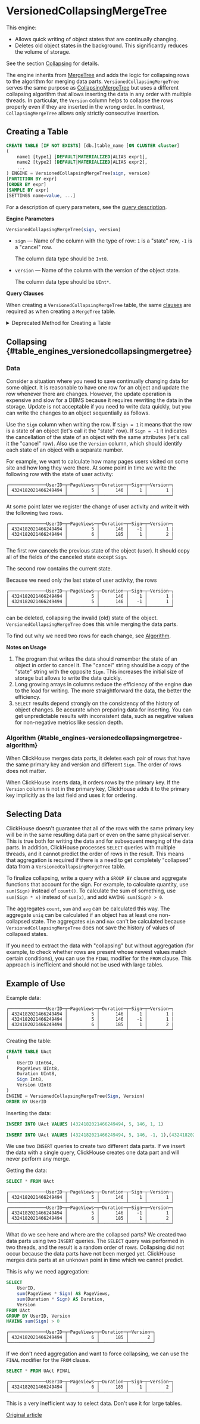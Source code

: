 
# VersionedCollapsingMergeTree

This engine:

- Allows quick writing of object states that are continually changing.
- Deletes old object states in the background. This significantly reduces the volume of storage.

See the section [Collapsing](#table_engines_versionedcollapsingmergetree) for details.

The engine inherits from [MergeTree](mergetree.md#table_engines-mergetree) and adds the logic for collapsing rows to the algorithm for merging data parts. `VersionedCollapsingMergeTree` serves the same purpose as [CollapsingMergeTree](collapsingmergetree.md) but uses a different collapsing algorithm that allows inserting the data in any order with multiple threads. In particular, the `Version` column helps to collapse the rows properly even if they are inserted in the wrong order. In contrast, `CollapsingMergeTree` allows only strictly consecutive insertion.

## Creating a Table

```sql
CREATE TABLE [IF NOT EXISTS] [db.]table_name [ON CLUSTER cluster]
(
    name1 [type1] [DEFAULT|MATERIALIZED|ALIAS expr1],
    name2 [type2] [DEFAULT|MATERIALIZED|ALIAS expr2],
    ...
) ENGINE = VersionedCollapsingMergeTree(sign, version)
[PARTITION BY expr]
[ORDER BY expr]
[SAMPLE BY expr]
[SETTINGS name=value, ...]
```

For a description of query parameters, see the [query description](../../query_language/create.md).

**Engine Parameters**

```sql
VersionedCollapsingMergeTree(sign, version)
```

- `sign` — Name of the column with the type of row: `1` is a "state" row, `-1` is a "cancel" row.

    The column data type should be `Int8`.

- `version` — Name of the column with the version of the object state.

    The column data type should be `UInt*`.

**Query Clauses**

When creating a `VersionedCollapsingMergeTree` table, the same [clauses](mergetree.md) are required as when creating a `MergeTree` table.

<details markdown="1"><summary>Deprecated Method for Creating a Table</summary>

!!! attention
    Do not use this method in new projects. If possible, switch the old projects to the method described above.

```sql
CREATE TABLE [IF NOT EXISTS] [db.]table_name [ON CLUSTER cluster]
(
    name1 [type1] [DEFAULT|MATERIALIZED|ALIAS expr1],
    name2 [type2] [DEFAULT|MATERIALIZED|ALIAS expr2],
    ...
) ENGINE [=] VersionedCollapsingMergeTree(date-column [, sampling_expression], (primary, key), index_granularity, sign, version)
```

All of the parameters except `sign` and `version` have the same meaning as in `MergeTree`.

- `sign` — Name of the column with the type of row: `1` is a "state" row, `-1` is a "cancel" row.

    Column Data Type — `Int8`.

- `version` — Name of the column with the version of the object state.

    The column data type should be `UInt*`.
</details>


## Collapsing {#table_engines_versionedcollapsingmergetree}

### Data

Consider a situation where you need to save continually changing data for some object. It is reasonable to have one row for an object and update the row whenever there are changes. However, the update operation is expensive and slow for a DBMS because it requires rewriting the data in the storage. Update is not acceptable if you need to write data quickly, but you can write the changes to an object sequentially as follows.

Use the `Sign` column when writing the row. If `Sign = 1` it means that the row is a state of an object (let's call it the "state" row). If `Sign = -1` it indicates the cancellation of the state of an object with the same attributes (let's call it the "cancel" row). Also use the `Version` column, which should identify each state of an object with a separate number.

For example, we want to calculate how many pages users visited on some site and how long they were there. At some point in time we write the following row with the state of user activity:

```text
┌──────────────UserID─┬─PageViews─┬─Duration─┬─Sign─┬─Version─┐
│ 4324182021466249494 │         5 │      146 │    1 │       1 |
└─────────────────────┴───────────┴──────────┴──────┴─────────┘
```

At some point later we register the change of user activity and write it with the following two rows.

```text
┌──────────────UserID─┬─PageViews─┬─Duration─┬─Sign─┬─Version─┐
│ 4324182021466249494 │         5 │      146 │   -1 │       1 |
│ 4324182021466249494 │         6 │      185 │    1 │       2 |
└─────────────────────┴───────────┴──────────┴──────┴─────────┘
```

The first row cancels the previous state of the object (user). It should copy all of the fields of the canceled state except `Sign`.

The second row contains the current state.

Because we need only the last state of user activity, the rows

```text
┌──────────────UserID─┬─PageViews─┬─Duration─┬─Sign─┬─Version─┐
│ 4324182021466249494 │         5 │      146 │    1 │       1 |
│ 4324182021466249494 │         5 │      146 │   -1 │       1 |
└─────────────────────┴───────────┴──────────┴──────┴─────────┘
```

can be deleted, collapsing the invalid (old) state of the object. `VersionedCollapsingMergeTree` does this while merging the data parts.

To find out why we need two rows for each change, see [Algorithm](#table_engines-versionedcollapsingmergetree-algorithm).

**Notes on Usage**

1. The program that writes the data should remember the state of an object in order to cancel it. The "cancel" string should be a copy of the "state" string with the opposite `Sign`. This increases the initial size of storage but allows to write the data quickly.
2. Long growing arrays in columns reduce the efficiency of the engine due to the load for writing. The more straightforward the data, the better the efficiency.
3. `SELECT` results depend strongly on the consistency of the history of object changes. Be accurate when preparing data for inserting. You can get unpredictable results with inconsistent data, such as negative values for non-negative metrics like session depth.

### Algorithm {#table_engines-versionedcollapsingmergetree-algorithm}

When ClickHouse merges data parts, it deletes each pair of rows that have the same primary key and version and different `Sign`. The order of rows does not matter.

When ClickHouse inserts data, it orders rows by the primary key. If the `Version` column is not in the primary key, ClickHouse adds it to the primary key implicitly as the last field and uses it for ordering.

## Selecting Data

ClickHouse doesn't guarantee that all of the rows with the same primary key will be in the same resulting data part or even on the same physical server. This is true both for writing the data and for subsequent merging of the data parts. In addition, ClickHouse processes `SELECT` queries with multiple threads, and it cannot predict the order of rows in the result. This means that aggregation is required if there is a need to get completely "collapsed" data from a `VersionedCollapsingMergeTree` table.

To finalize collapsing, write a query with a `GROUP BY` clause and aggregate functions that account for the sign. For example, to calculate quantity, use `sum(Sign)` instead of `count()`. To calculate the sum of something, use `sum(Sign * x)` instead of `sum(x)`, and add `HAVING sum(Sign) > 0`.

The aggregates `count`, `sum` and `avg` can be calculated this way. The aggregate `uniq` can be calculated if an object has at least one non-collapsed state. The aggregates `min` and `max` can't be calculated because `VersionedCollapsingMergeTree` does not save the history of values of collapsed states.

If you need to extract the data with "collapsing" but without aggregation (for example, to check whether rows are present whose newest values match certain conditions), you can use the `FINAL` modifier for the `FROM` clause. This approach is inefficient and should not be used with large tables.

## Example of Use

Example data:

```text
┌──────────────UserID─┬─PageViews─┬─Duration─┬─Sign─┬─Version─┐
│ 4324182021466249494 │         5 │      146 │    1 │       1 |
│ 4324182021466249494 │         5 │      146 │   -1 │       1 |
│ 4324182021466249494 │         6 │      185 │    1 │       2 |
└─────────────────────┴───────────┴──────────┴──────┴─────────┘
```

Creating the table:

```sql
CREATE TABLE UAct
(
    UserID UInt64,
    PageViews UInt8,
    Duration UInt8,
    Sign Int8,
    Version UInt8
)
ENGINE = VersionedCollapsingMergeTree(Sign, Version)
ORDER BY UserID
```

Inserting the data:

```sql
INSERT INTO UAct VALUES (4324182021466249494, 5, 146, 1, 1)
```
```sql
INSERT INTO UAct VALUES (4324182021466249494, 5, 146, -1, 1),(4324182021466249494, 6, 185, 1, 2)
```

We use two `INSERT` queries to create two different data parts. If we insert the data with a single query, ClickHouse creates one data part and will never perform any merge.

Getting the data:

```sql
SELECT * FROM UAct
```

```text
┌──────────────UserID─┬─PageViews─┬─Duration─┬─Sign─┬─Version─┐
│ 4324182021466249494 │         5 │      146 │    1 │       1 │
└─────────────────────┴───────────┴──────────┴──────┴─────────┘
┌──────────────UserID─┬─PageViews─┬─Duration─┬─Sign─┬─Version─┐
│ 4324182021466249494 │         5 │      146 │   -1 │       1 │
│ 4324182021466249494 │         6 │      185 │    1 │       2 │
└─────────────────────┴───────────┴──────────┴──────┴─────────┘
```

What do we see here and where are the collapsed parts?
We created two data parts using two `INSERT` queries. The `SELECT` query was performed in two threads, and the result is a random order of rows.
Collapsing did not occur because the data parts have not been merged yet. ClickHouse merges data parts at an unknown point in time which we cannot predict.

This is why we need aggregation:

```sql
SELECT
    UserID,
    sum(PageViews * Sign) AS PageViews,
    sum(Duration * Sign) AS Duration,
    Version
FROM UAct
GROUP BY UserID, Version
HAVING sum(Sign) > 0
```
```text
┌──────────────UserID─┬─PageViews─┬─Duration─┬─Version─┐
│ 4324182021466249494 │         6 │      185 │       2 │
└─────────────────────┴───────────┴──────────┴─────────┘
```

If we don't need aggregation and want to force collapsing, we can use the `FINAL` modifier for the `FROM` clause.

```sql
SELECT * FROM UAct FINAL
```
```text
┌──────────────UserID─┬─PageViews─┬─Duration─┬─Sign─┬─Version─┐
│ 4324182021466249494 │         6 │      185 │    1 │       2 │
└─────────────────────┴───────────┴──────────┴──────┴─────────┘
```

This is a very inefficient way to select data. Don't use it for large tables.

[Original article](https://clickhouse.yandex/docs/en/operations/table_engines/versionedcollapsingmergetree/) <!--hide-->
